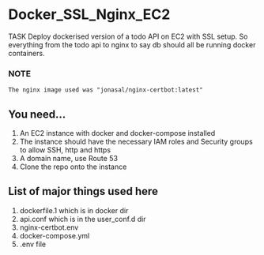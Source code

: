 # Docker_SSL_Nginx_EC2
TASK 
Deploy dockerised version of a todo API on EC2 with SSL setup. 
So everything from the todo api to nginx to say db should all be running docker containers.

### NOTE
    The nginx image used was "jonasal/nginx-certbot:latest"

## You need...
1. An EC2 instance with docker and docker-compose installed
2. The instance should have the necessary IAM roles and Security groups to allow SSH, http and https
3. A domain name, use Route 53
4. Clone the repo onto the instance

## List of major things used here
1. dockerfile.1 which is in docker dir
2. api.conf which is in the user_conf.d dir
3. nginx-certbot.env
4. docker-compose.yml
5. .env file